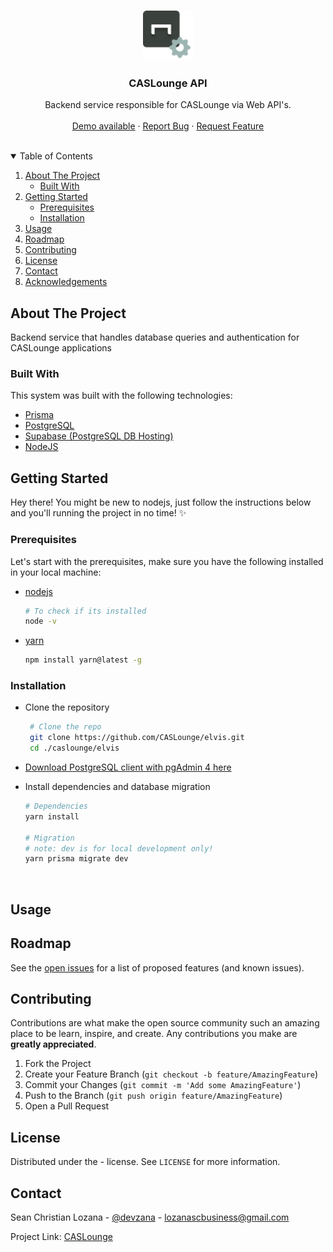 <!-- PROJECT LOGO -->
<br />
<p align="center">
  <a href="https://github.com/lozanasc-projects/CASLounge">
    <img src="./logo-api.png" alt="Logo" height="80">
  </a>

  <h3 align="center">CASLounge API</h3>

  <p align="center">
    Backend service responsible for CASLounge via Web API's.
    <br />
    <br />
    <a href="https://caslounge-api.herokuapp.com/">Demo available</a>
    ·
    <a href="https://github.com/lozanasc-projects/CASLounge/issues">Report Bug</a>
    ·
    <a href="https://github.com/lozanasc-projects/CASLounge/issues">Request Feature</a>
  </p>
</p>
<br/>

<!-- TABLE OF CONTENTS -->
<details open="open">
  <summary>Table of Contents</summary>
  <ol>
    <li>
      <a href="#about-the-project">About The Project</a>
      <ul>
        <li><a href="#built-with">Built With</a></li>
      </ul>
    </li>
    <li>
      <a href="#getting-started">Getting Started</a>
      <ul>
        <li><a href="#prerequisites">Prerequisites</a></li>
        <li><a href="#installation">Installation</a></li>
      </ul>
    </li>
    <li><a href="#usage">Usage</a></li>
    <li><a href="#roadmap">Roadmap</a></li>
    <li><a href="#contributing">Contributing</a></li>
    <li><a href="#license">License</a></li>
    <li><a href="#contact">Contact</a></li>
    <li><a href="#acknowledgements">Acknowledgements</a></li>
  </ol>
</details>

<!-- ABOUT THE PROJECT -->
## About The Project

Backend service that handles database queries and authentication for CASLounge applications

### Built With

This system was built with the following technologies:  

* [Prisma](https://www.prisma.io/)
* [PostgreSQL](https://www.postgresql.org/)
* [Supabase (PostgreSQL DB Hosting)](https://supabase.com/docs/)
* [NodeJS](https://nodejs.dev/)  

<!-- GETTING STARTED -->
## Getting Started

Hey there! You might be new to nodejs, just follow the instructions below and you'll running the project in no time! ✨

### Prerequisites

Let's start with the prerequisites, make sure you have the following installed in your local machine:  

* [nodejs](https://nodejs.org/en/)

  ```sh
  # To check if its installed
  node -v
  ```  

* [yarn](https://nodejs.org/en/)

  ```sh
  npm install yarn@latest -g
  ```  

### Installation  

* Clone the repository

  ```sh
   # Clone the repo
   git clone https://github.com/CASLounge/elvis.git
   cd ./caslounge/elvis
   ```  

* [Download PostgreSQL client with pgAdmin 4 here](https://www.postgresql.org/download/)  

* Install dependencies and database migration

  ```sh
  # Dependencies
  yarn install

  # Migration
  # note: dev is for local development only!
  yarn prisma migrate dev
  ```


<br/>

<!-- USAGE EXAMPLES -->
## Usage

<!-- ROADMAP -->
## Roadmap
See the [open issues](https://github.com/CASLounge/elvis/issues) for a list of proposed features (and known issues).

<!-- CONTRIBUTING -->
## Contributing

Contributions are what make the open source community such an amazing place to be learn, inspire, and create. Any contributions you make are **greatly appreciated**.

1. Fork the Project
2. Create your Feature Branch (`git checkout -b feature/AmazingFeature`)
3. Commit your Changes (`git commit -m 'Add some AmazingFeature'`)
4. Push to the Branch (`git push origin feature/AmazingFeature`)
5. Open a Pull Request

<!-- LICENSE -->
## License

Distributed under the - license. See `LICENSE` for more information.

<!-- CONTACT -->
## Contact

Sean Christian Lozana - [@devzana](https://twitter.com/devzana) - lozanascbusiness@gmail.com

Project Link: [CASLounge](https://github.com/CASLounge)
